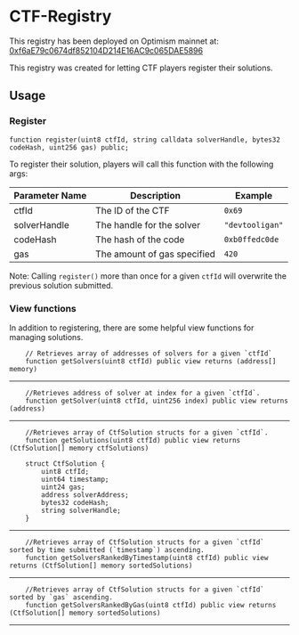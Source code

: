 # CTF-Registry

This registry has been deployed on Optimism mainnet at: [0xf6aE79c0674df852104D214E16AC9c065DAE5896](https://optimistic.etherscan.io/address/0xf6aE79c0674df852104D214E16AC9c065DAE5896)

This registry was created for letting CTF players register their solutions.

## Usage

### Register

```
function register(uint8 ctfId, string calldata solverHandle, bytes32 codeHash, uint256 gas) public;
```

To register their solution, players will call this function with the following args:

| Parameter Name | Description                 | Example         |
| -------------- | --------------------------- | --------------- |
| ctfId          | The ID of the CTF           | `0x69`          |
| solverHandle   | The handle for the solver   | `"devtooligan"` |
| codeHash       | The hash of the code        | `0xb0ffedc0de`  |
| gas            | The amount of gas specified | `420`           |


Note: Calling `register()` more than once for a given `ctfId` will overwrite the previous solution submitted.

### View functions


In addition to registering, there are some helpful view functions for managing solutions.

```
    // Retrieves array of addresses of solvers for a given `ctfId`
    function getSolvers(uint8 ctfId) public view returns (address[] memory)
```

----

```
    //Retrieves address of solver at index for a given `ctfId`.
    function getSolver(uint8 ctfId, uint256 index) public view returns (address)
```

----


```
    //Retrieves array of CtfSolution structs for a given `ctfId`.
    function getSolutions(uint8 ctfId) public view returns (CtfSolution[] memory ctfSolutions)

    struct CtfSolution {
        uint8 ctfId;
        uint64 timestamp;
        uint24 gas;
        address solverAddress;
        bytes32 codeHash;
        string solverHandle;
    }
```

----

```
    //Retrieves array of CtfSolution structs for a given `ctfId` sorted by time submitted (`timestamp`) ascending.
    function getSolversRankedByTimestamp(uint8 ctfId) public view returns (CtfSolution[] memory sortedSolutions)
```

----

```
    //Retrieves array of CtfSolution structs for a given `ctfId` sorted by `gas` ascending.
    function getSolversRankedByGas(uint8 ctfId) public view returns (CtfSolution[] memory sortedSolutions)
```

----
